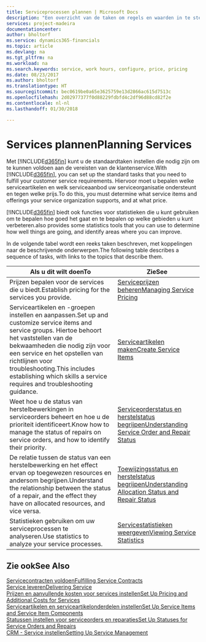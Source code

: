 ```yaml
---
title: Serviceprocessen plannen | Microsoft Docs
description: "Een overzicht van de taken om regels en waarden in te stellen om uw servicebeleid en -processen te definiëren."
services: project-madeira
documentationcenter: 
author: bholtorf
ms.service: dynamics365-financials
ms.topic: article
ms.devlang: na
ms.tgt_pltfrm: na
ms.workload: na
ms.search.keywords: service, work hours, configure, price, pricing
ms.date: 08/23/2017
ms.author: bholtorf
ms.translationtype: HT
ms.sourcegitcommit: bec0619be0a65e3625759e13d2866ac615d7513c
ms.openlocfilehash: 2d02977377f0d88229fdbfd4c2df96d88cd82f2e
ms.contentlocale: nl-nl
ms.lasthandoff: 01/30/2018

---
```

# <a name="planning-services"></a><span data-ttu-id="72178-103">Services plannen</span><span class="sxs-lookup"><span data-stu-id="72178-103">Planning Services</span></span>
<span data-ttu-id="72178-104">Met [!INCLUDE[d365fin](includes/d365fin_md.md)] kunt u de standaardtaken instellen die nodig zijn om te kunnen voldoen aan de vereisten van de klantenservice.</span><span class="sxs-lookup"><span data-stu-id="72178-104">With [!INCLUDE[d365fin](includes/d365fin_md.md)], you can set up the standard tasks that you need to fulfill your customer service requirements.</span></span> <span data-ttu-id="72178-105">Hiervoor moet u bepalen welke serviceartikelen en welk serviceaanbod uw serviceorganisatie ondersteunt en tegen welke prijs.</span><span class="sxs-lookup"><span data-stu-id="72178-105">To do this, you must determine what service items and offerings your service organization supports, and at what price.</span></span>   

[!INCLUDE[d365fin](includes/d365fin_md.md)] <span data-ttu-id="72178-106"> biedt ook functies voor statistieken die u kunt gebruiken om te bepalen hoe goed het gaat en te bepalen op welke gebieden u kunt verbeteren.</span><span class="sxs-lookup"><span data-stu-id="72178-106">also provides some statistics tools that you can use to determine how well things are going, and identify areas where you can improve.</span></span>
  
<span data-ttu-id="72178-107">In de volgende tabel wordt een reeks taken beschreven, met koppelingen naar de beschrijvende onderwerpen.</span><span class="sxs-lookup"><span data-stu-id="72178-107">The following table describes a sequence of tasks, with links to the topics that describe them.</span></span>   
  
|<span data-ttu-id="72178-108">**Als u dit wilt doen**</span><span class="sxs-lookup"><span data-stu-id="72178-108">**To**</span></span>|<span data-ttu-id="72178-109">**Zie**</span><span class="sxs-lookup"><span data-stu-id="72178-109">**See**</span></span>|  
|------------|-------------|  
|<span data-ttu-id="72178-110">Prijzen bepalen voor de services die u biedt.</span><span class="sxs-lookup"><span data-stu-id="72178-110">Establish pricing for the services you provide.</span></span>|[<span data-ttu-id="72178-111">Serviceprijzen beheren</span><span class="sxs-lookup"><span data-stu-id="72178-111">Managing Service Pricing</span></span>](service-service-price-management.md)|
|<span data-ttu-id="72178-112">Serviceartikelen en -groepen instellen en aanpassen.</span><span class="sxs-lookup"><span data-stu-id="72178-112">Set up and customize service items and service groups.</span></span> <span data-ttu-id="72178-113">Hiertoe behoort het vaststellen van de bekwaamheden die nodig zijn voor een service en het opstellen van richtlijnen voor troubleshooting.</span><span class="sxs-lookup"><span data-stu-id="72178-113">This includes establishing which skills a service requires and troubleshooting guidance.</span></span>| [<span data-ttu-id="72178-114">Serviceartikelen maken</span><span class="sxs-lookup"><span data-stu-id="72178-114">Create Service Items</span></span>](service-how-to-create-service-items.md)|  
|<span data-ttu-id="72178-115">Weet hoe u de status van herstelbewerkingen in serviceorders beheert en hoe u de prioriteit identificeert.</span><span class="sxs-lookup"><span data-stu-id="72178-115">Know how to manage the status of repairs on service orders, and how to identify their priority.</span></span>|[<span data-ttu-id="72178-116">Serviceorderstatus en herstelstatus begrijpen</span><span class="sxs-lookup"><span data-stu-id="72178-116">Understanding Service Order and Repair Status</span></span>](service-service-order-status-and-repair-status.md)|  
|<span data-ttu-id="72178-117">De relatie tussen de status van een herstelbewerking en het effect ervan op toegewezen resources en andersom begrijpen.</span><span class="sxs-lookup"><span data-stu-id="72178-117">Understand the relationship between the status of a repair, and the effect they have on allocated resources, and vice versa.</span></span>|[<span data-ttu-id="72178-118">Toewijzingsstatus en herstelstatus begrijpen</span><span class="sxs-lookup"><span data-stu-id="72178-118">Understanding Allocation Status and Repair Status</span></span>](service-allocation-status-and-repair-status.md)|  
|<span data-ttu-id="72178-119">Statistieken gebruiken om uw serviceprocessen te analyseren.</span><span class="sxs-lookup"><span data-stu-id="72178-119">Use statistics to analyze your service processes.</span></span> | [<span data-ttu-id="72178-120">Servicestatistieken weergeven</span><span class="sxs-lookup"><span data-stu-id="72178-120">Viewing Service Statistics</span></span>](service-service-statistics.md) |

## <a name="see-also"></a><span data-ttu-id="72178-121">Zie ook</span><span class="sxs-lookup"><span data-stu-id="72178-121">See Also</span></span>
[<span data-ttu-id="72178-122">Servicecontracten voldoen</span><span class="sxs-lookup"><span data-stu-id="72178-122">Fulfilling Service Contracts</span></span>](service-fulfill-service-contracts.md)  
[<span data-ttu-id="72178-123">Service leveren</span><span class="sxs-lookup"><span data-stu-id="72178-123">Delivering Service</span></span>](service-deliver-service.md)  
[<span data-ttu-id="72178-124">Prijzen en aanvullende kosten voor services instellen</span><span class="sxs-lookup"><span data-stu-id="72178-124">Set Up Pricing and Additional Costs for Services</span></span>](service-how-setup-service-costs-pricing.md)  
[<span data-ttu-id="72178-125">Serviceartikelen en serviceartikelonderdelen instellen</span><span class="sxs-lookup"><span data-stu-id="72178-125">Set Up Service Items and Service Item Components</span></span>](service-how-setup-service-items.md)  
[<span data-ttu-id="72178-126">Statussen instellen voor serviceorders en reparaties</span><span class="sxs-lookup"><span data-stu-id="72178-126">Set Up Statuses for Service Orders and Repairs</span></span>](service-order-repair-status.md)  
[<span data-ttu-id="72178-127">CRM - Service instellen</span><span class="sxs-lookup"><span data-stu-id="72178-127">Setting Up Service Management</span></span>](service-setup-service.md)  

